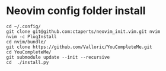 Neovim config folder install
=========
```
cd ~/.config/
git clone git@github.com:ctaperts/neovim_init.vim.git nvim
nvim -c PlugInstall
cd nvim/bundle/
git clone https://github.com/Valloric/YouCompleteMe.git
cd YouCompleteMe/
git submodule update --init --recursive
cd  ./install.py
```
